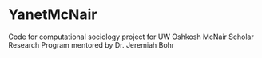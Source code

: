 # YanetMcNair
Code for computational sociology project for UW Oshkosh McNair Scholar Research Program mentored by Dr. Jeremiah Bohr
